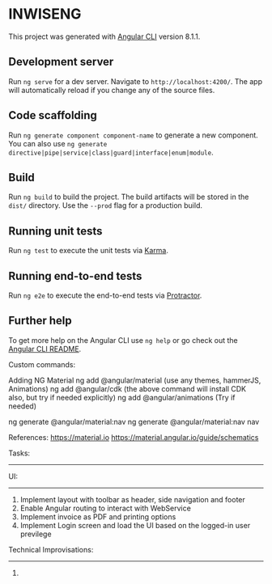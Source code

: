# INWISENG

This project was generated with [Angular CLI](https://github.com/angular/angular-cli) version 8.1.1.

## Development server

Run `ng serve` for a dev server. Navigate to `http://localhost:4200/`. The app will automatically reload if you change any of the source files.

## Code scaffolding

Run `ng generate component component-name` to generate a new component. You can also use `ng generate directive|pipe|service|class|guard|interface|enum|module`.

## Build

Run `ng build` to build the project. The build artifacts will be stored in the `dist/` directory. Use the `--prod` flag for a production build.

## Running unit tests

Run `ng test` to execute the unit tests via [Karma](https://karma-runner.github.io).

## Running end-to-end tests

Run `ng e2e` to execute the end-to-end tests via [Protractor](http://www.protractortest.org/).

## Further help

To get more help on the Angular CLI use `ng help` or go check out the [Angular CLI README](https://github.com/angular/angular-cli/blob/master/README.md).


Custom commands:

Adding NG Material
ng add @angular/material (use any themes, hammerJS, Animations)
ng add @angular/cdk (the above command will install CDK also, but try if needed explicitly)
ng add @angular/animations (Try if needed)

ng generate @angular/material:nav <component-name>
ng generate @angular/material:nav nav


References:
https://material.io
https://material.angular.io/guide/schematics


Tasks:
*******

UI:
****
1. Implement layout with toolbar as header, side navigation and footer
2. Enable Angular routing to interact with WebService
3. Implement invoice as PDF and printing options
4. Implement Login screen and load the UI based on the logged-in user previlege


Technical Improvisations:
**************************
1. 